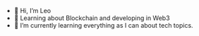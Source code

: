 - 👋 Hi, I’m Leo 
- 👀 Learning about Blockchain and developing in Web3
- 🌱 I’m currently learning everything as I can about tech topics.

<!---
DoctorBNB/DoctorBNB is a ✨ special ✨ repository because its `README.md` (this file) appears on your GitHub profile.
You can click the Preview link to take a look at your changes.
--->
